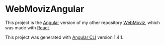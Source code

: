 # WebMovizAngular

This project is the [Angular](https://angular.io) version of my other repository [WebMoviz](https://github.com/cicithesquirrel/web-moviz), which was made with [React](https://facebook.github.io/react/).

This project was generated with [Angular CLI](https://github.com/angular/angular-cli) version 1.4.1.